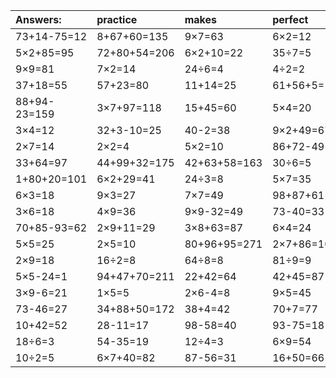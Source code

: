 | Answers: | practice | makes | perfect | ! |
| :--- | :--- | :--- | :--- | :--- |
| 73+14-75=12 | 8+67+60=135 | 9×7=63 | 6×2=12 | 3×8-21=3 | 
| 5×2+85=95 | 72+80+54=206 | 6×2+10=22 | 35÷7=5 | 64-18=46 | 
| 9×9=81 | 7×2=14 | 24÷6=4 | 4÷2=2 | 3×3=9 | 
| 37+18=55 | 57+23=80 | 11+14=25 | 61+56+5=122 | 6÷3=2 | 
| 88+94-23=159 | 3×7+97=118 | 15+45=60 | 5×4=20 | 32+87-49=70 | 
| 3×4=12 | 32+3-10=25 | 40-2=38 | 9×2+49=67 | 9×8+83=155 | 
| 2×7=14 | 2×2=4 | 5×2=10 | 86+72-49=109 | 89-36=53 | 
| 33+64=97 | 44+99+32=175 | 42+63+58=163 | 30÷6=5 | 9×5-42=3 | 
| 1+80+20=101 | 6×2+29=41 | 24÷3=8 | 5×7=35 | 41-33=8 | 
| 6×3=18 | 9×3=27 | 7×7=49 | 98+87+61=246 | 79-38=41 | 
| 3×6=18 | 4×9=36 | 9×9-32=49 | 73-40=33 | 8×2+6=22 | 
| 70+85-93=62 | 2×9+11=29 | 3×8+63=87 | 6×4=24 | 76-28=48 | 
| 5×5=25 | 2×5=10 | 80+96+95=271 | 2×7+86=100 | 49+10=59 | 
| 2×9=18 | 16÷2=8 | 64÷8=8 | 81÷9=9 | 5×2+36=46 | 
| 5×5-24=1 | 94+47+70=211 | 22+42=64 | 42+45=87 | 2×2+21=25 | 
| 3×9-6=21 | 1×5=5 | 2×6-4=8 | 9×5=45 | 7×4-12=16 | 
| 73-46=27 | 34+88+50=172 | 38+4=42 | 70+7=77 | 70+69+21=160 | 
| 10+42=52 | 28-11=17 | 98-58=40 | 93-75=18 | 90+84+23=197 | 
| 18÷6=3 | 54-35=19 | 12÷4=3 | 6×9=54 | 42÷6=7 | 
| 10÷2=5 | 6×7+40=82 | 87-56=31 | 16+50=66 | 57+50-54=53 | 
